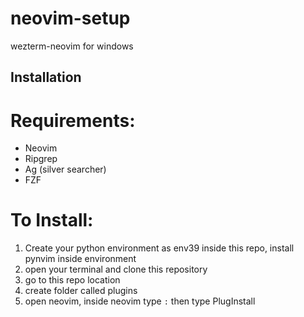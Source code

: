 # neovim-setup
wezterm-neovim for windows


## Installation

Requirements: 
============
 * Neovim 
 * Ripgrep
 * Ag (silver searcher)
 * FZF


To Install:
===========
1. Create your python environment as env39 inside this repo, install pynvim inside environment
2. open your terminal and clone this repository
3. go to this repo location
4. create folder called plugins 
5. open neovim, inside neovim type `:` then type PlugInstall

 



